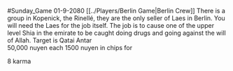 #Sunday_Game
01-9-2080
[[../Players/Berlin Game|Berlin Crew]]
There is a group in Kopenick, the Rinellé, they are the only seller of Laes in Berlin. You will need the Laes for the job itself. The job is to cause one of the upper level Shia in the emirate to be caught doing drugs and going against the will of Allah.  Target is Qatai Antar
<br>
50,000 nuyen each
1500 nuyen in chips for 

8 karma
